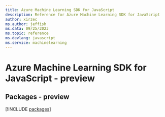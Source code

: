 ```yaml
---
title: Azure Machine Learning SDK for JavaScript
description: Reference for Azure Machine Learning SDK for JavaScript
author: xirzec
ms.author: jeffish
ms.data: 09/25/2023
ms.topic: reference
ms.devlang: javascript
ms.service: machinelearning
---
```

# Azure Machine Learning SDK for JavaScript - preview
## Packages - preview
[!INCLUDE [packages](machine-learning-index.md)]